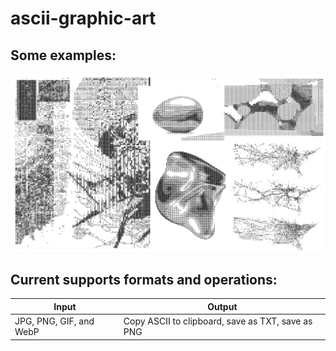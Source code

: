 # ascii-graphic-art

## Some examples: 
![some examples](https://github.com/susiesyli/ascii-graphic-art/blob/7ad34a64fce0cd309a57b23ec83a85ba189ee368/img/demo/ascii-art-9.png)

## Current supports formats and operations: 
| Input | Output |
| --- | --- |
| JPG, PNG, GIF, and WebP  | Copy ASCII to clipboard, save as TXT, save as PNG |
